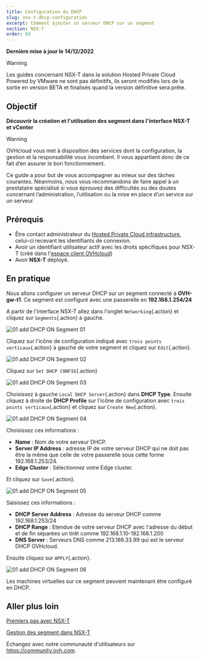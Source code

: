```yaml
---
title: Configuration du DHCP
slug: nsx-t-dhcp-configuration
excerpt: Comment ajouter un serveur DHCP sur un segment
section: NSX-T
order: 03
---
```


**Dernière mise à jour le 14/12/2022**

> [!warning]
> Les guides concernant NSX-T dans la solution Hosted Private Cloud Powered by VMware ne sont pas définitifs, ils seront modifiés lors de la sortie en version BETA et finalisés quand la version définitive sera prête. 
>

## Objectif

**Découvrir la création et l'utilisation des segment dans l'interface NSX-T et vCenter**

> [!warning]
> OVHcloud vous met à disposition des services dont la configuration, la gestion et la responsabilité vous incombent. Il vous appartient donc de ce fait d’en assurer le bon fonctionnement.
>
> Ce guide a pour but de vous accompagner au mieux sur des tâches courantes. Néanmoins, nous vous recommandons de faire appel à un prestataire spécialisé si vous éprouvez des difficultés ou des doutes concernant l’administration, l’utilisation ou la mise en place d’un service sur un serveur.
>

## Prérequis

- Être contact administrateur du [Hosted Private Cloud infrastructure](https://www.ovhcloud.com/fr/enterprise/products/hosted-private-cloud/), celui-ci recevant les identifiants de connexion.
- Avoir un identifiant utilisateur actif avec les droits spécifiques pour NSX-T (créé dans l'[espace client OVHcloud](https://www.ovh.com/auth/?action=gotomanager&from=https://www.ovh.com/fr/&ovhSubsidiary=fr))
- Avoir **NSX-T** déployé.

## En pratique

Nous allons configurer un serveur DHCP sur un segment connecté à **OVH-gw-t1**. Ce segment est configuré avec une passerelle en **192.168.1.254/24**

A partir de l'interface NSX-T allez dans l'onglet `Networking`{.action} et cliquez sur `Segments`{.action} à gauche.

![01 add DHCP ON Segment 01](images/01-add-dhcp-on-segment01.png)

Cliquez sur l'icône de configuration indiqué avec `trois points verticaux`{.action} à gauche de votre segment et cliquez sur `Edit`{.action}.

![01 add DHCP ON Segment 02](images/01-add-dhcp-on-segment02.png)

Cliquez sur `Set DHCP CONFIG`{.action}

![01 add DHCP ON Segment 03](images/01-add-dhcp-on-segment03.png)

Choisissez à gauche `Local DHCP Server`{.action} dans **DHCP Type**. Ensuite cliquez à droite de **DHCP Profile** sur l'icône de configuration avec `trois points verticaux`{.action} et cliquez sur `Create New`{.action}.

![01 add DHCP ON Segment 04](images/01-add-dhcp-on-segment04.png)

Choisissez ces informations :

* **Name** : Nom de votre serveur DHCP.
* **Server IP Address** : adresse IP de votre serveur DHCP qui ne doit pas être la même que celle de votre passerelle sous cette forme 192.168.1.253/24.
* **Edge Cluster** : Sélectionnez votre Edge cluster.

Et cliquez sur `Save`{.action}.

![01 add DHCP ON Segment 05](images/01-add-dhcp-on-segment05.png)

Saisissez ces informations :

* **DHCP Server Address** :  Adresse du serveur DHCP comme 192.168.1.253/24
* **DHCP Range** : Etendue de votre serveur DHCP avec l'adresse du début et de fin séparées un tirêt comme 192.168.1.10-192.168.1.200
* **DNS Server** : Serveurs DNS comme 213.186.33.99 qui est le serveur DHCP OVHcloud.

Ensuite cliquez sur `APPLY`{.action}.

![01 add DHCP ON Segment 06](images/01-add-dhcp-on-segment06.png)

Les machines virtuelles sur ce segment peuvent maintenant être configuré en DHCP.

## Aller plus loin

[Premiers pas avec NSX-T](https://docs.ovh.com/fr/private-cloud/nsx-t-first-steps/)

[Gestion des segment dans NSX-T](https://docs.ovh.com/fr/nsx-t-segment-management/)

Échangez avec notre communauté d'utilisateurs sur <https://community.ovh.com>.

